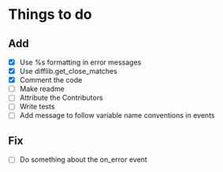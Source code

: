 # Things to do

## Add

- [x] Use %s formatting in error messages
- [x] Use difflib.get_close_matches
- [x] Comment the code
- [ ] Make readme
- [ ] Attribute the Contributors
- [ ] Write tests
- [ ] Add message to follow variable name conventions in events

## Fix

- [ ] Do something about the on_error event
